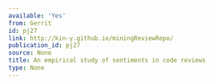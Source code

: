 ```yaml
---
available: 'Yes'
from: Gerrit
id: pj27
link: http://kin-y.github.io/miningReviewRepo/
publication_id: pj27
source: None
title: An empirical study of sentiments in code reviews
type: None
---
```

